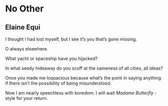 # No Other
## Elaine Equi
I thought I had lost myself,
but I see it’s you that’s gone missing.

O always elsewhere.

What yacht or spaceship have you hijacked?

In what seedy hideaway do you scoff
at the sameness of all cities, all ideas?

Once you made me loquacious
because what’s the point in saying anything
if there isn’t the possibility of being misunderstood.

Now I am nearly speechless with boredom.
I will wait _Madame Butterfly_ -style for your return.